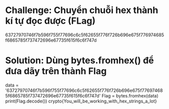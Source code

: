 # Challenge: Chuyển chuỗi hex thành kí tự đọc được (FLag)
63727970746f7b596f755f77696c6c5f62655f776f726b696e675f776974685f6865785f737472696e67735f615f6c6f747d
# Solution: Dùng bytes.fromhex() để đưa dãy trên thành Flag
data = '63727970746f7b596f755f77696c6c5f62655f776f726b696e675f776974685f6865785f737472696e67735f615f6c6f747d' 
Flag = bytes.fromhex(data)
print(Flag.decode())
crypto{You_will_be_working_with_hex_strings_a_lot}
